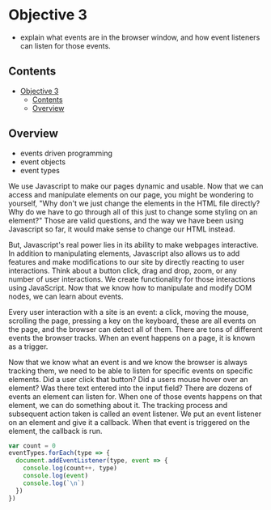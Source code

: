 # Objective 3 

- explain what events are in the browser window, and how event listeners can listen for those events.

## Contents

- [Objective 3](#objective-3)
  - [Contents](#contents)
  - [Overview](#overview)

## Overview

- events driven programming
- event objects
- event types

We use Javascript to make our pages dynamic and usable. Now that we can access and manipulate elements on our page, you might be wondering to yourself, "Why don't we just change the elements in the HTML file directly? Why do we have to go through all of this just to change some styling on an element?" Those are valid questions, and the way we have been using Javascript so far, it would make sense to change our HTML instead.

But, Javascript's real power lies in its ability to make webpages interactive. In addition to manipulating elements, Javascript also allows us to add features and make modifications to our site by directly reacting to user interactions. Think about a button click, drag and drop, zoom, or any number of user interactions. We create functionality for those interactions using JavaScript. Now that we know how to manipulate and modify DOM nodes, we can learn about events.

Every user interaction with a site is an event: a click, moving the mouse, scrolling the page, pressing a key on the keyboard, these are all events on the page, and the browser can detect all of them. There are tons of different events the browser tracks. When an event happens on a page, it is known as a trigger.

Now that we know what an event is and we know the browser is always tracking them, we need to be able to listen for specific events on specific elements. Did a user click that button? Did a users mouse hover over an element? Was there text entered into the input field? There are dozens of events an element can listen for. When one of those events happens on that element, we can do something about it. The tracking process and subsequent action taken is called an event listener. We put an event listener on an element and give it a callback. When that event is triggered on the element, the callback is run.

```JavaScript
var count = 0
eventTypes.forEach(type => {
  document.addEventListener(type, event => {
    console.log(count++, type)
    console.log(event)
    console.log(`\n`)
  })
})
```
